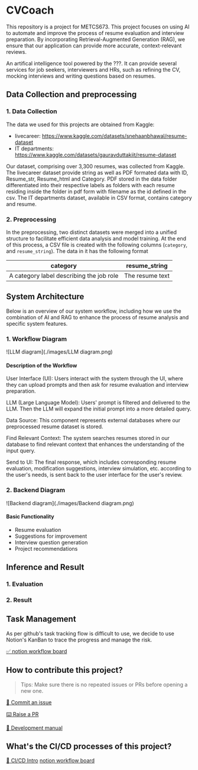 # CVCoach

This repository is a project for METCS673. This project focuses on using AI to automate and improve the process of resume evaluation and interview preparation. By incorporating Retrieval-Augmented Generation (RAG), we ensure that our application can provide more accurate, context-relevant reviews.

An artifical intelligence tool powered by the ???. It can provide several services for job seekers, interviewers and HRs, such as refining the CV, mocking interviews and writing questions based on resumes.

## Data Collection and preprocessing
### 1. Data Collection
The data we used for this projects are obtained from Kaggle:
- livecareer: https://www.kaggle.com/datasets/snehaanbhawal/resume-dataset
- IT departments: https://www.kaggle.com/datasets/gauravduttakiit/resume-dataset

Our dataset, comprising over 3,300 resumes, was collected from Kaggle. The livecareer dataset provide string as well as PDF formated data with ID, Resume_str, Resume_html and Category. PDF stored in the data folder differentiated into their respective labels as folders with each resume residing inside the folder in pdf form with filename as the id defined in the csv. The IT departments dataset, available in CSV format, contains category and resume.

### 2. Preprocessing

In the preprocessing, two distinct datasets were merged into a unified structure to facilitate efficient data analysis and model training. At the end of this process, a CSV file is created with the following columns (`category`, and `resume_string`). The data in it has the following format

| category                                 | resume_string   |
|------------------------------------------|-----------------|
| A category label describing the job role | The resume text |

## System Architecture

Below is an overview of our system workflow, including how we use the combination of AI and RAG to enhance the process of resume analysis and specific system features.

### 1. Workflow Diagram

![LLM diagram](./images/LLM diagram.png)

#### Description of the Workflow

User Interface (UI): Users interact with the system through the UI, where they can upload prompts and then ask for resume evaluation and interview preparation.

LLM (Large Language Model): Users' prompt is filtered and delivered to the LLM. Then the LLM will expand the initial prompt into a more detailed query.

Data Source: This component represents external databases where our preprocessed resume dataset is stored.

Find Relevant Context: The system searches resumes stored in our database to find relevant context that enhances the understanding of the input query.

Send to UI: The final response, which includes corresponding resume evaluation, modification suggestions, interview simulation, etc. according to the user's needs, is sent back to the user interface for the user's review.

### 2. Backend Diagram

![Backend diagram](./images/Backend diagram.png)

#### Basic Functionality

- Resume evaluation
- Suggestions for improvement
- Interview question generation
- Project recommendations


## Inference and Result
### 1. Evaluation

### 2. Result

## Task Management

As per github's task tracking flow is difficult to use, we decide to use Notion's KanBan to trace the progress and manage the risk.

[✅ notion workflow board](https://www.notion.so/56748261d0fd4b1ba5869a99602822df?v=15a842aff8ae4422bf08245de0da4f68)

## How to contribute this project?

> Tips: Make sure there is no repeated issues or PRs before opening a new one.

[🎤 Commit an issue](https://github.com/BUMETCS673/seprojects-cs673a2f24_team5/issues/new/choose)  

[⌨️ Raise a PR](https://github.com/BUMETCS673/seprojects-cs673a2f24_team5/pulls)  

[📖 Development manual](./doc/development_manual.md)  

## What's the CI/CD processes of this project?

[📔 CI/CD Intro](./doc/CICD.md)
[notion workflow board](https://www.notion.so/56748261d0fd4b1ba5869a99602822df?v=15a842aff8ae4422bf08245de0da4f68)

